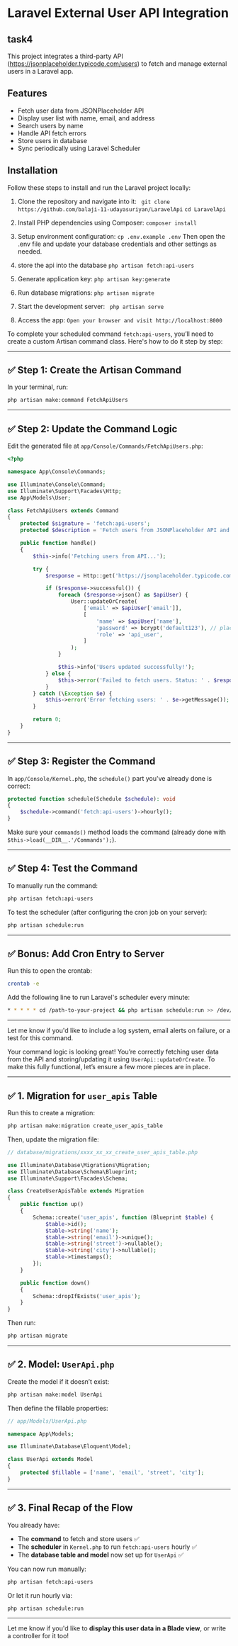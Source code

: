 # Laravel External User API Integration
## task4

This project integrates a third-party API (https://jsonplaceholder.typicode.com/users) to fetch and manage external users in a Laravel app.

## Features

- Fetch user data from JSONPlaceholder API
- Display user list with name, email, and address
- Search users by name
- Handle API fetch errors
- Store users in database
- Sync periodically using Laravel Scheduler


## Installation

Follow these steps to install and run the Laravel project locally:

1. Clone the repository and navigate into it:
  ``` git clone https://github.com/balaji-11-udayasuriyan/LaravelApi```
   ```cd LaravelApi```

2. Install PHP dependencies using Composer:
   ```composer install```

3. Setup environment configuration:
   ```cp .env.example .env```
   Then open the .env file and update your database credentials and other settings as needed.
4. store the api into the database
   ```php artisan fetch:api-users```


6. Generate application key:
   ```php artisan key:generate```

7. Run database migrations:
   ```php artisan migrate```

8. Start the development server:
  ``` php artisan serve```

9. Access the app:
   ```Open your browser and visit http://localhost:8000```


To complete your scheduled command `fetch:api-users`, you’ll need to create a custom Artisan command class. Here's how to do it step by step:

---

## ✅ Step 1: Create the Artisan Command

In your terminal, run:

```bash
php artisan make:command FetchApiUsers
```

---

## ✅ Step 2: Update the Command Logic

Edit the generated file at `app/Console/Commands/FetchApiUsers.php`:

```php
<?php

namespace App\Console\Commands;

use Illuminate\Console\Command;
use Illuminate\Support\Facades\Http;
use App\Models\User;

class FetchApiUsers extends Command
{
    protected $signature = 'fetch:api-users';
    protected $description = 'Fetch users from JSONPlaceholder API and store/update them in DB';

    public function handle()
    {
        $this->info('Fetching users from API...');

        try {
            $response = Http::get('https://jsonplaceholder.typicode.com/users');

            if ($response->successful()) {
                foreach ($response->json() as $apiUser) {
                    User::updateOrCreate(
                        ['email' => $apiUser['email']],
                        [
                            'name' => $apiUser['name'],
                            'password' => bcrypt('default123'), // placeholder
                            'role' => 'api_user',
                        ]
                    );
                }

                $this->info('Users updated successfully!');
            } else {
                $this->error('Failed to fetch users. Status: ' . $response->status());
            }
        } catch (\Exception $e) {
            $this->error('Error fetching users: ' . $e->getMessage());
        }

        return 0;
    }
}
```

---

## ✅ Step 3: Register the Command

In `app/Console/Kernel.php`, the `schedule()` part you've already done is correct:

```php
protected function schedule(Schedule $schedule): void
{
    $schedule->command('fetch:api-users')->hourly();
}
```

Make sure your `commands()` method loads the command (already done with `$this->load(__DIR__.'/Commands');`).

---

## ✅ Step 4: Test the Command

To manually run the command:

```bash
php artisan fetch:api-users
```

To test the scheduler (after configuring the cron job on your server):

```bash
php artisan schedule:run
```

---

## ✅ Bonus: Add Cron Entry to Server

Run this to open the crontab:

```bash
crontab -e
```

Add the following line to run Laravel's scheduler every minute:

```bash
* * * * * cd /path-to-your-project && php artisan schedule:run >> /dev/null 2>&1
```

---

Let me know if you'd like to include a log system, email alerts on failure, or a test for this command.


Your command logic is looking great! You’re correctly fetching user data from the API and storing/updating it using `UserApi::updateOrCreate`. To make this fully functional, let’s ensure a few more pieces are in place.

---

## ✅ 1. Migration for `user_apis` Table

Run this to create a migration:

```bash
php artisan make:migration create_user_apis_table
```

Then, update the migration file:

```php
// database/migrations/xxxx_xx_xx_create_user_apis_table.php

use Illuminate\Database\Migrations\Migration;
use Illuminate\Database\Schema\Blueprint;
use Illuminate\Support\Facades\Schema;

class CreateUserApisTable extends Migration
{
    public function up()
    {
        Schema::create('user_apis', function (Blueprint $table) {
            $table->id();
            $table->string('name');
            $table->string('email')->unique();
            $table->string('street')->nullable();
            $table->string('city')->nullable();
            $table->timestamps();
        });
    }

    public function down()
    {
        Schema::dropIfExists('user_apis');
    }
}
```

Then run:

```bash
php artisan migrate
```

---

## ✅ 2. Model: `UserApi.php`

Create the model if it doesn’t exist:

```bash
php artisan make:model UserApi
```

Then define the fillable properties:

```php
// app/Models/UserApi.php

namespace App\Models;

use Illuminate\Database\Eloquent\Model;

class UserApi extends Model
{
    protected $fillable = ['name', 'email', 'street', 'city'];
}
```

---

## ✅ 3. Final Recap of the Flow

You already have:

* The **command** to fetch and store users ✅
* The **scheduler** in `Kernel.php` to run `fetch:api-users` hourly ✅
* The **database table and model** now set up for `UserApi` ✅

You can now run manually:

```bash
php artisan fetch:api-users
```

Or let it run hourly via:

```bash
php artisan schedule:run
```

---

Let me know if you'd like to **display this user data in a Blade view**, or write a controller for it too!

